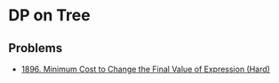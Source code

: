 # DP on Tree

## Problems

* [1896. Minimum Cost to Change the Final Value of Expression (Hard)](https://leetcode.com/problems/minimum-cost-to-change-the-final-value-of-expression/)